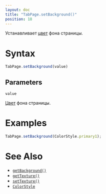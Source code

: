 ```yaml
---
layout: doc
title: "TabPage.setBackground()"
position: 18
---
```


Устанавливает [цвет](../../../../KeyConcepts/Style/ColorStyle/) фона страницы.

# Syntax

```js
TabPage.setBackground(value)
```

## Parameters

`value`

[Цвет](../../../../KeyConcepts/Style/ColorStyle/) фона страницы.

# Examples

```js
TabPage.setBackground(ColorStyle.primary1);
```

# See Also

* [`getBackground()`](../TabPage.getBackground/)
* [`getTexture()`](../TabPage.getTexture/)
* [`setTexture()`](../TabPage.setTexture/)
* [`ColorStyle`](../../../../KeyConcepts/Style/ColorStyle/)
